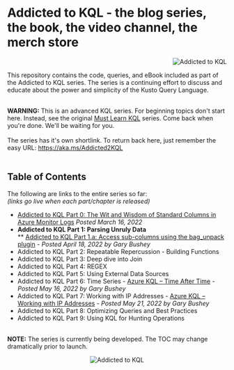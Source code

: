# Addicted to KQL - the blog series, the book, the video channel, the merch store<br>
<p align="right"><img src="https://github.com/rod-trent/AddictedtoKQL/blob/main/Series_Images/Addicted%20to%20KQL%20Promo%20Image%20Smallest.png" alt="Addicted to KQL"></center></p>
This repository contains the code, queries, and eBook included as part of the Addicted to KQL series. The series is a continuing effort to discuss and educate about the power and simplicity of the Kusto Query Language. <br><br>

<b>WARNING:</b> This is an advanced KQL series. For beginning topics don't start here. Instead, see the original <a href="https://cda.ms/3KC" target="_blank">Must Learn KQL</a> series. Come back when you're done. We'll be waiting for you.
<br><br>
The series has it's own shortlink. To return back here, just remember the easy URL:  https://aka.ms/Addicted2KQL
<br><br>
<b><h2>Table of Contents</h2></b>
The following are links to the entire series so far:<br>
<i>(links go live when each part/chapter is released)</i>
* <a href="https://cda.ms/41x" target="_blank">Addicted to KQL Part 0: The Wit and Wisdom of Standard Columns in Azure Monitor Logs</a> <i>Posted March 16, 2022</i><br>
* <b>Addicted to KQL Part 1: Parsing Unruly Data</b><br>
    ** <a href="https://cda.ms/48p" target="_blank">Addicted to KQL Part 1.a: Access sub-columns using the bag_unpack plugin</a> - <i>Posted April 18, 2022 by Gary Bushey</i><br>
* Addicted to KQL Part 2: Repeatable Repercussion - Building Functions<br>
* Addicted to KQL Part 3: Deep dive into Join<br>
* Addicted to KQL Part 4: REGEX<br>
* Addicted to KQL Part 5: Using External Data Sources<br>
* Addicted to KQL Part 6: Time Series - <a href="https://cda.ms/4hs" target="_blank">Azure KQL – Time After Time</a> - <i>Posted May 16, 2022 by Gary Bushey</i><br>
* Addicted to KQL Part 7: Working with IP Addresses - <a href="https://cda.ms/4k8" target="_blank">Azure KQL – Working with IP Addresses</a> - <i>Posted May 21, 2022 by Gary Bushey</i><br>
* Addicted to KQL Part 8: Optimizing Queries and Best Practices<br>
* Addicted to KQL Part 9: Using KQL for Hunting Operations<br><br>

<b>NOTE:</b> The series is currently being developed. The TOC may change dramatically prior to launch.

<p align="center"><img src="https://github.com/rod-trent/AddictedtoKQL/blob/main/Series_Images/Addicted%20to%20KQL%20Promo%20Image%20Smaller.png" alt="Addicted to KQL"></center></p>
